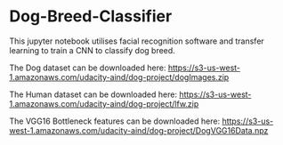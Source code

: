 # Dog-Breed-Classifier

This jupyter notebook utilises facial recognition software and transfer learning to train a CNN to classify dog breed.

The Dog dataset can be downloaded here: https://s3-us-west-1.amazonaws.com/udacity-aind/dog-project/dogImages.zip

The Human dataset can be downloaded here: https://s3-us-west-1.amazonaws.com/udacity-aind/dog-project/lfw.zip

The VGG16 Bottleneck features can be downloaded here: https://s3-us-west-1.amazonaws.com/udacity-aind/dog-project/DogVGG16Data.npz
